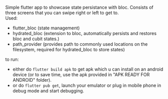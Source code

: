 Simple flutter app to showcase state persistance with bloc. Consists of three screens that you can swipe right or left to get to.
<br />
Used:
- flutter_bloc (state management)
- hydrated_bloc (extension to bloc, automatically persists and restores bloc and cubit states.)
- path_provider (provides path to commonly used locations on the filesystem, required for hydrated_bloc to store states)

to run:
- either do `flutter build apk` to get apk which u can install on an android device (or to save time, use the apk provided in "APK READY FOR ANDROID" folder).
- or do `flutter pub get`, launch your emulator or plug in mobile phone in debug mode and start debugging.
